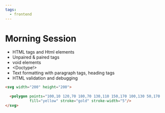 ```yaml
---
tags:
  - frontend
---
```

# Morning Session
- HTML tags and Html elements
- Unpaired & paired tags
- void elements
- <Doctype!> 
- Text formatting with paragraph tags, heading tags
- HTML validation and debugging

```html
<svg width="200" height="200">
  
  <polygon points="100,10 120,70 180,70 130,110 150,170 100,130 50,170 70,110 20,70 80,70" 
           fill="yellow" stroke="gold" stroke-width="5"/>
</svg>
```
